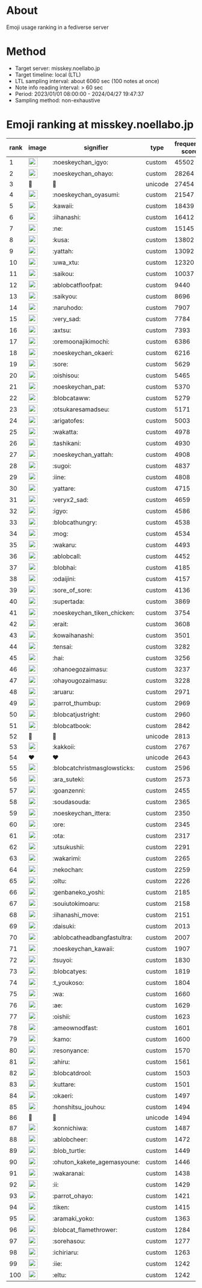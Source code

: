 # About
Emoji usage ranking in a fediverse server

# Method
- Target server: misskey.noellabo.jp
- Target timeline: local (LTL)
- LTL sampling interval: about 6060 sec (100 notes at once)
- Note info reading interval: > 60 sec
- Period: 2023/01/01 08:00:00 - 2024/04/27 19:47:37 
- Sampling method: non-exhaustive

# Emoji ranking at misskey.noellabo.jp

|rank|image|signifier|type|frequency score|
|----|----|----|----|----|
|1|<img height="24" src="https://misskey.noellabo.jp/emoji/noeskeychan_igyo.webp">|:noeskeychan_igyo:|custom|45502|
|2|<img height="24" src="https://misskey.noellabo.jp/emoji/noeskeychan_ohayo.webp">|:noeskeychan_ohayo:|custom|28264|
|3|🎉|🎉|unicode|27454|
|4|<img height="24" src="https://misskey.noellabo.jp/emoji/noeskeychan_oyasumi.webp">|:noeskeychan_oyasumi:|custom|21547|
|5|<img height="24" src="https://misskey.noellabo.jp/emoji/kawaii.webp">|:kawaii:|custom|18439|
|6|<img height="24" src="https://misskey.noellabo.jp/emoji/iihanashi.webp">|:iihanashi:|custom|16412|
|7|<img height="24" src="https://misskey.noellabo.jp/emoji/ne.webp">|:ne:|custom|15145|
|8|<img height="24" src="https://misskey.noellabo.jp/emoji/kusa.webp">|:kusa:|custom|13802|
|9|<img height="24" src="https://misskey.noellabo.jp/emoji/yattah.webp">|:yattah:|custom|13092|
|10|<img height="24" src="https://misskey.noellabo.jp/emoji/uwa_xtu.webp">|:uwa_xtu:|custom|12320|
|11|<img height="24" src="https://misskey.noellabo.jp/emoji/saikou.webp">|:saikou:|custom|10037|
|12|<img height="24" src="https://misskey.noellabo.jp/emoji/ablobcatfloofpat.webp">|:ablobcatfloofpat:|custom|9440|
|13|<img height="24" src="https://misskey.noellabo.jp/emoji/saikyou.webp">|:saikyou:|custom|8696|
|14|<img height="24" src="https://misskey.noellabo.jp/emoji/naruhodo.webp">|:naruhodo:|custom|7907|
|15|<img height="24" src="https://misskey.noellabo.jp/emoji/very_sad.webp">|:very_sad:|custom|7784|
|16|<img height="24" src="https://misskey.noellabo.jp/emoji/axtsu.webp">|:axtsu:|custom|7393|
|17|<img height="24" src="https://misskey.noellabo.jp/emoji/oremoonajikimochi.webp">|:oremoonajikimochi:|custom|6386|
|18|<img height="24" src="https://misskey.noellabo.jp/emoji/noeskeychan_okaeri.webp">|:noeskeychan_okaeri:|custom|6216|
|19|<img height="24" src="https://misskey.noellabo.jp/emoji/sore.webp">|:sore:|custom|5629|
|20|<img height="24" src="https://misskey.noellabo.jp/emoji/oishisou.webp">|:oishisou:|custom|5465|
|21|<img height="24" src="https://misskey.noellabo.jp/emoji/noeskeychan_pat.webp">|:noeskeychan_pat:|custom|5370|
|22|<img height="24" src="https://misskey.noellabo.jp/emoji/blobcataww.webp">|:blobcataww:|custom|5279|
|23|<img height="24" src="https://misskey.noellabo.jp/emoji/otsukaresamadseu.webp">|:otsukaresamadseu:|custom|5171|
|24|<img height="24" src="https://misskey.noellabo.jp/emoji/arigatofes.webp">|:arigatofes:|custom|5003|
|25|<img height="24" src="https://misskey.noellabo.jp/emoji/wakatta.webp">|:wakatta:|custom|4978|
|26|<img height="24" src="https://misskey.noellabo.jp/emoji/tashikani.webp">|:tashikani:|custom|4930|
|27|<img height="24" src="https://misskey.noellabo.jp/emoji/noeskeychan_yattah.webp">|:noeskeychan_yattah:|custom|4908|
|28|<img height="24" src="https://misskey.noellabo.jp/emoji/sugoi.webp">|:sugoi:|custom|4837|
|29|<img height="24" src="https://misskey.noellabo.jp/emoji/iine.webp">|:iine:|custom|4808|
|30|<img height="24" src="https://misskey.noellabo.jp/emoji/yattare.webp">|:yattare:|custom|4715|
|31|<img height="24" src="https://misskey.noellabo.jp/emoji/veryx2_sad.webp">|:veryx2_sad:|custom|4659|
|32|<img height="24" src="https://misskey.noellabo.jp/emoji/igyo.webp">|:igyo:|custom|4586|
|33|<img height="24" src="https://misskey.noellabo.jp/emoji/blobcathungry.webp">|:blobcathungry:|custom|4538|
|34|<img height="24" src="https://misskey.noellabo.jp/emoji/mog.webp">|:mog:|custom|4534|
|35|<img height="24" src="https://misskey.noellabo.jp/emoji/wakaru.webp">|:wakaru:|custom|4493|
|36|<img height="24" src="https://misskey.noellabo.jp/emoji/ablobcall.webp">|:ablobcall:|custom|4452|
|37|<img height="24" src="https://misskey.noellabo.jp/emoji/blobhai.webp">|:blobhai:|custom|4185|
|38|<img height="24" src="https://misskey.noellabo.jp/emoji/odaijini.webp">|:odaijini:|custom|4157|
|39|<img height="24" src="https://misskey.noellabo.jp/emoji/sore_of_sore.webp">|:sore_of_sore:|custom|4136|
|40|<img height="24" src="https://misskey.noellabo.jp/emoji/supertada.webp">|:supertada:|custom|3869|
|41|<img height="24" src="https://misskey.noellabo.jp/emoji/noeskeychan_tiken_chicken.webp">|:noeskeychan_tiken_chicken:|custom|3754|
|42|<img height="24" src="https://misskey.noellabo.jp/emoji/erait.webp">|:erait:|custom|3608|
|43|<img height="24" src="https://misskey.noellabo.jp/emoji/kowaihanashi.webp">|:kowaihanashi:|custom|3501|
|44|<img height="24" src="https://misskey.noellabo.jp/emoji/tensai.webp">|:tensai:|custom|3282|
|45|<img height="24" src="https://misskey.noellabo.jp/emoji/hai.webp">|:hai:|custom|3256|
|46|<img height="24" src="https://misskey.noellabo.jp/emoji/ohanoegozaimasu.webp">|:ohanoegozaimasu:|custom|3237|
|47|<img height="24" src="https://misskey.noellabo.jp/emoji/ohayougozaimasu.webp">|:ohayougozaimasu:|custom|3228|
|48|<img height="24" src="https://misskey.noellabo.jp/emoji/aruaru.webp">|:aruaru:|custom|2971|
|49|<img height="24" src="https://misskey.noellabo.jp/emoji/parrot_thumbup.webp">|:parrot_thumbup:|custom|2969|
|50|<img height="24" src="https://misskey.noellabo.jp/emoji/blobcatjustright.webp">|:blobcatjustright:|custom|2960|
|51|<img height="24" src="https://misskey.noellabo.jp/emoji/blobcatbook.webp">|:blobcatbook:|custom|2842|
|52|🍗|🍗|unicode|2813|
|53|<img height="24" src="https://misskey.noellabo.jp/emoji/kakkoii.webp">|:kakkoii:|custom|2767|
|54|❤|❤|unicode|2643|
|55|<img height="24" src="https://misskey.noellabo.jp/emoji/blobcatchristmasglowsticks.webp">|:blobcatchristmasglowsticks:|custom|2596|
|56|<img height="24" src="https://misskey.noellabo.jp/emoji/ara_suteki.webp">|:ara_suteki:|custom|2573|
|57|<img height="24" src="https://misskey.noellabo.jp/emoji/goanzenni.webp">|:goanzenni:|custom|2455|
|58|<img height="24" src="https://misskey.noellabo.jp/emoji/soudasouda.webp">|:soudasouda:|custom|2365|
|59|<img height="24" src="https://misskey.noellabo.jp/emoji/noeskeychan_ittera.webp">|:noeskeychan_ittera:|custom|2350|
|60|<img height="24" src="https://misskey.noellabo.jp/emoji/ore.webp">|:ore:|custom|2345|
|61|<img height="24" src="https://misskey.noellabo.jp/emoji/ota.webp">|:ota:|custom|2317|
|62|<img height="24" src="https://misskey.noellabo.jp/emoji/utsukushii.webp">|:utsukushii:|custom|2291|
|63|<img height="24" src="https://misskey.noellabo.jp/emoji/wakarimi.webp">|:wakarimi:|custom|2265|
|64|<img height="24" src="https://misskey.noellabo.jp/emoji/nekochan.webp">|:nekochan:|custom|2259|
|65|<img height="24" src="https://misskey.noellabo.jp/emoji/oltu.webp">|:oltu:|custom|2226|
|66|<img height="24" src="https://misskey.noellabo.jp/emoji/genbaneko_yoshi.webp">|:genbaneko_yoshi:|custom|2185|
|67|<img height="24" src="https://misskey.noellabo.jp/emoji/souiutokimoaru.webp">|:souiutokimoaru:|custom|2158|
|68|<img height="24" src="https://misskey.noellabo.jp/emoji/iihanashi_move.webp">|:iihanashi_move:|custom|2151|
|69|<img height="24" src="https://misskey.noellabo.jp/emoji/daisuki.webp">|:daisuki:|custom|2013|
|70|<img height="24" src="https://misskey.noellabo.jp/emoji/ablobcatheadbangfastultra.webp">|:ablobcatheadbangfastultra:|custom|2007|
|71|<img height="24" src="https://misskey.noellabo.jp/emoji/noeskeychan_kawaii.webp">|:noeskeychan_kawaii:|custom|1907|
|72|<img height="24" src="https://misskey.noellabo.jp/emoji/tsuyoi.webp">|:tsuyoi:|custom|1830|
|73|<img height="24" src="https://misskey.noellabo.jp/emoji/blobcatyes.webp">|:blobcatyes:|custom|1819|
|74|<img height="24" src="https://misskey.noellabo.jp/emoji/t_youkoso.webp">|:t_youkoso:|custom|1804|
|75|<img height="24" src="https://misskey.noellabo.jp/emoji/wa.webp">|:wa:|custom|1660|
|76|<img height="24" src="https://misskey.noellabo.jp/emoji/ae.webp">|:ae:|custom|1629|
|77|<img height="24" src="https://misskey.noellabo.jp/emoji/oishii.webp">|:oishii:|custom|1623|
|78|<img height="24" src="https://misskey.noellabo.jp/emoji/ameownodfast.webp">|:ameownodfast:|custom|1601|
|79|<img height="24" src="https://misskey.noellabo.jp/emoji/kamo.webp">|:kamo:|custom|1600|
|80|<img height="24" src="https://misskey.noellabo.jp/emoji/resonyance.webp">|:resonyance:|custom|1570|
|81|<img height="24" src="https://misskey.noellabo.jp/emoji/ahiru.webp">|:ahiru:|custom|1561|
|82|<img height="24" src="https://misskey.noellabo.jp/emoji/blobcatdrool.webp">|:blobcatdrool:|custom|1503|
|83|<img height="24" src="https://misskey.noellabo.jp/emoji/kuttare.webp">|:kuttare:|custom|1501|
|84|<img height="24" src="https://misskey.noellabo.jp/emoji/okaeri.webp">|:okaeri:|custom|1497|
|85|<img height="24" src="https://misskey.noellabo.jp/emoji/honshitsu_jouhou.webp">|:honshitsu_jouhou:|custom|1494|
|86|👀|👀|unicode|1494|
|87|<img height="24" src="https://misskey.noellabo.jp/emoji/konnichiwa.webp">|:konnichiwa:|custom|1487|
|88|<img height="24" src="https://misskey.noellabo.jp/emoji/ablobcheer.webp">|:ablobcheer:|custom|1472|
|89|<img height="24" src="https://misskey.noellabo.jp/emoji/blob_turtle.webp">|:blob_turtle:|custom|1449|
|90|<img height="24" src="https://misskey.noellabo.jp/emoji/ohuton_kakete_agemasyoune.webp">|:ohuton_kakete_agemasyoune:|custom|1446|
|91|<img height="24" src="https://misskey.noellabo.jp/emoji/wakaranai.webp">|:wakaranai:|custom|1438|
|92|<img height="24" src="https://misskey.noellabo.jp/emoji/ii.webp">|:ii:|custom|1429|
|93|<img height="24" src="https://misskey.noellabo.jp/emoji/parrot_ohayo.webp">|:parrot_ohayo:|custom|1421|
|94|<img height="24" src="https://misskey.noellabo.jp/emoji/tiken.webp">|:tiken:|custom|1415|
|95|<img height="24" src="https://misskey.noellabo.jp/emoji/aramaki_yoko.webp">|:aramaki_yoko:|custom|1363|
|96|<img height="24" src="https://misskey.noellabo.jp/emoji/blobcat_flamethrower.webp">|:blobcat_flamethrower:|custom|1284|
|97|<img height="24" src="https://misskey.noellabo.jp/emoji/sorehasou.webp">|:sorehasou:|custom|1277|
|98|<img height="24" src="https://misskey.noellabo.jp/emoji/ichiriaru.webp">|:ichiriaru:|custom|1263|
|99|<img height="24" src="https://misskey.noellabo.jp/emoji/iie.webp">|:iie:|custom|1242|
|100|<img height="24" src="https://misskey.noellabo.jp/emoji/eltu.webp">|:eltu:|custom|1242|
